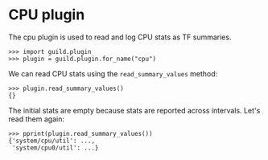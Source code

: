 # CPU plugin

The cpu plugin is used to read and log CPU stats as TF summaries.

    >>> import guild.plugin
    >>> plugin = guild.plugin.for_name("cpu")

We can read CPU stats using the `read_summary_values` method:

    >>> plugin.read_summary_values()
    {}

The initial stats are empty because stats are reported across
intervals. Let's read them again:

    >>> pprint(plugin.read_summary_values())
    {'system/cpu/util': ...,
     'system/cpu0/util': ...}
